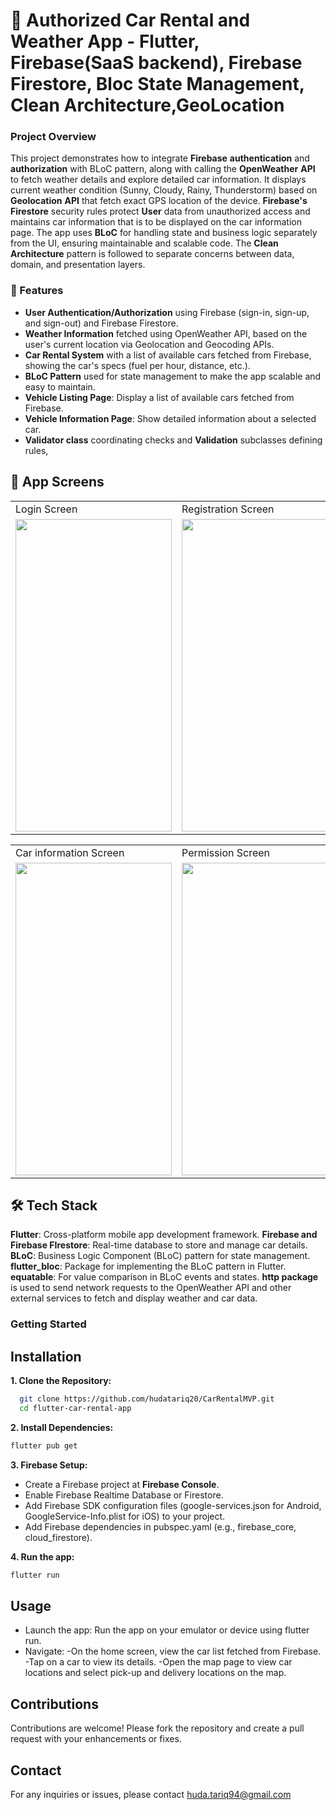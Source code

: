 # 🛵 Authorized Car Rental and Weather App - Flutter, Firebase(SaaS backend), Firebase Firestore, Bloc State Management, Clean Architecture,GeoLocation

### Project Overview

This project demonstrates how to integrate **Firebase** **authentication** and **authorization** with BLoC pattern, along with calling the **OpenWeather** **API** to fetch weather details and explore detailed car information. It displays current weather condition (Sunny, Cloudy, Rainy, Thunderstorm) based on **Geolocation** **API** that fetch exact GPS location of the device. 
 **Firebase's** **Firestore** security rules protect **User** data from unauthorized access and maintains car information that is to be displayed on the car information page.
The app uses **BLoC** for handling state and business logic separately from the UI, ensuring maintainable and scalable code. The **Clean Architecture** pattern is followed to separate concerns between data, domain, and presentation layers.

### 📱 Features
* **User Authentication/Authorization** using Firebase (sign-in, sign-up, and sign-out) and Firebase Firestore.
* **Weather Information** fetched using OpenWeather API, based on the user's current location via Geolocation and Geocoding APIs.
* **Car Rental System** with a list of available cars fetched from Firebase, showing the car's specs (fuel per hour, distance, etc.).
*  **BLoC Pattern** used for state management to make the app scalable and easy to maintain.
*  **Vehicle Listing Page**: Display a list of available cars fetched from Firebase.
*  **Vehicle Information Page**: Show detailed information about a selected car.
*  **Validator class** coordinating checks and **Validation** subclasses defining rules, 



## 🎨 App Screens
<table>
  <tr>
     <td>Login Screen</td>
     <td>Registration Screen</td>
     <td>Home Page(iOS)</td>
    
  </tr>
  <tr>
    <td><img src="https://github.com/user-attachments/assets/4f7233f4-a2f3-48cf-af60-53dbc6c9846f" width=250 height=500></td>
    <td><img src="https://github.com/user-attachments/assets/ae4c0547-a2a2-4a06-b984-d55489ff9762" width=250 height=500></td>
    <td><img src="https://github.com/user-attachments/assets/346f161d-c3de-4b30-8f20-71af50e94133" width=250 height=500></td>
  </tr>
 </table>
<table>
  <tr>
    <td>Car information Screen</td>
     <td>Permission Screen</td>
     <td>Home Page(Android)</td>
   
  </tr>
  <tr>
    <td><img src="https://github.com/user-attachments/assets/a2cf8def-3083-43c4-9ba5-954901a64350" width=250 height=500></td>
    <td><img src="https://github.com/user-attachments/assets/4eae5fc0-c1d4-4e4c-bf68-66df1c382242" width=250 height=500></td>
    <td><img src="https://github.com/user-attachments/assets/5a32b650-c790-4bea-b1f0-37757980f5eb" width=250 height=500></td>
  </tr>
 </table>

## 🛠️ Tech Stack
**Flutter**: Cross-platform mobile app development framework.
**Firebase and Firebase FIrestore**: Real-time database to store and manage car details.
**BLoC**: Business Logic Component (BLoC) pattern for state management.
**flutter_bloc**: Package for implementing the BLoC pattern in Flutter.
**equatable**: For value comparison in BLoC events and states.
**http package** is used to send network requests to the OpenWeather API and other external services to fetch and display weather and car data.



### Getting Started

## Installation

**1. Clone the Repository:**  

```sh
  git clone https://github.com/hudatariq20/CarRentalMVP.git
  cd flutter-car-rental-app
```

**2. Install Dependencies:**

```sh
flutter pub get
```

**3. Firebase Setup:**
* Create a Firebase project at **Firebase Console**.
* Enable Firebase Realtime Database or Firestore.
* Add Firebase SDK configuration files (google-services.json for Android, GoogleService-Info.plist for iOS) to your project.
* Add Firebase dependencies in pubspec.yaml (e.g., firebase_core, cloud_firestore).

**4. Run the app:**

```sh
flutter run
```


## Usage
* Launch the app: Run the app on your emulator or device using flutter run.
* Navigate:
 -On the home screen, view the car list fetched from Firebase.
-Tap on a car to view its details.
-Open the map page to view car locations and select pick-up and delivery locations on the map.

## Contributions
Contributions are welcome! Please fork the repository and create a pull request with your enhancements or fixes.

## Contact
For any inquiries or issues, please contact huda.tariq94@gmail.com




